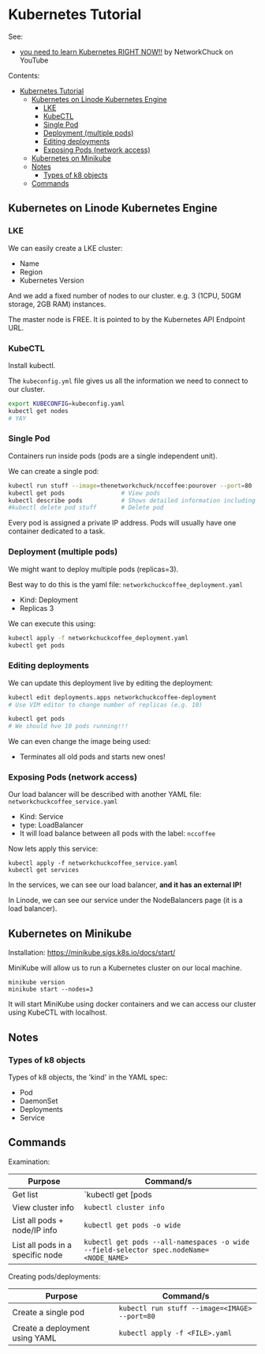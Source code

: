 # Kubernetes Tutorial

See:
* [you need to learn Kubernetes RIGHT NOW!!](https://www.youtube.com/watch?v=7bA0gTroJjw) by NetworkChuck on YouTube

Contents:
- [Kubernetes Tutorial](#kubernetes-tutorial)
  - [Kubernetes on Linode Kubernetes Engine](#kubernetes-on-linode-kubernetes-engine)
    - [LKE](#lke)
    - [KubeCTL](#kubectl)
    - [Single Pod](#single-pod)
    - [Deployment (multiple pods)](#deployment-multiple-pods)
    - [Editing deployments](#editing-deployments)
    - [Exposing Pods (network access)](#exposing-pods-network-access)
  - [Kubernetes on Minikube](#kubernetes-on-minikube)
  - [Notes](#notes)
    - [Types of k8 objects](#types-of-k8-objects)
  - [Commands](#commands)

## Kubernetes on Linode Kubernetes Engine

### LKE

We can easily create a LKE cluster:
* Name
* Region
* Kubernetes Version

And we add a fixed number of nodes to our cluster. e.g. 3 (1CPU, 50GM storage, 2GB RAM) instances.

The master node is FREE. It is pointed to by the Kubernetes API Endpoint URL.

### KubeCTL

Install kubectl.

The `kubeconfig.yml` file gives us all the information we need to connect to our cluster.

```bash
export KUBECONFIG=kubeconfig.yaml
kubectl get nodes
# YAY
```

### Single Pod

Containers run inside pods (pods are a single independent unit).

We can create a single pod:
```bash
kubectl run stuff --image=thenetworkchuck/nccoffee:pourover --port=80       # Create pod
kubectl get pods                # View pods
kubectl describe pods           # Shows detailed information including network info, etc
#kubectl delete pod stuff       # Delete pod
```

Every pod is assigned a private IP address. Pods will usually have one container dedicated to a task.

### Deployment (multiple pods)

We might want to deploy multiple pods (replicas=3).

Best way to do this is the yaml file: `networkchuckcoffee_deployment.yaml`
* Kind: Deployment
* Replicas 3

We can execute this using:
```bash
kubectl apply -f networkchuckcoffee_deployment.yaml
kubectl get pods
```

### Editing deployments

We can update this deployment live by editing the deployment:
```bash
kubectl edit deployments.apps networkchuckcoffee-deployment
# Use VIM editor to change number of replicas (e.g. 10)

kubectl get pods
# We should hve 10 pods running!!!
```

We can even change the image being used:
* Terminates all old pods and starts new ones!

### Exposing Pods (network access)

Our load balancer will be described with another YAML file: `networkchuckcoffee_service.yaml`
* Kind: Service
* type: LoadBalancer
* It will load balance between all pods with the label: `nccoffee`

Now lets apply this service:
```
kubectl apply -f networkchuckcoffee_service.yaml
kubectl get services
```

In the services, we can see our load balancer, **and it has an external IP!**

In Linode, we can see our service under the NodeBalancers page (it is a load balancer).

## Kubernetes on Minikube

Installation: https://minikube.sigs.k8s.io/docs/start/

MiniKube will allow us to run a Kubernetes cluster on our local machine.

```
minikube version
minikube start --nodes=3
```

It will start MiniKube using docker containers and we can access our cluster using KubeCTL
with localhost.

## Notes

### Types of k8 objects

Types of k8 objects, the 'kind' in the YAML spec:
* Pod
* DaemonSet
* Deployments
* Service

## Commands

Examination:

Purpose                             | Command/s
------------------------------------|------------------------
Get list                            | `kubectl get [pods|nodes|services|deployments.apps]`
View cluster info                   | `kubectl cluster info`
List all pods + node/IP info        | `kubectl get pods -o wide`
List all pods in a specific node    | `kubectl get pods --all-namespaces -o wide --field-selector spec.nodeName=<NODE_NAME>`

Creating pods/deployments:

Purpose                             | Command/s
------------------------------------|------------------------
Create a single pod                 | `kubectl run stuff --image=<IMAGE> --port=80`
Create a deployment using YAML      | `kubectl apply -f <FILE>.yaml`
